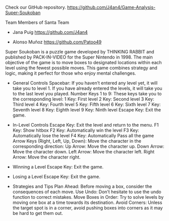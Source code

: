 Check our GitHub repository. https://github.com/J4an4/Game-Analysis-Super-Soukoban  

Team Members of Santa Team

- Jana Puig  https://github.com/J4an4

- Alonso Muñoz https://github.com/Patoo49 


Super Soukoban is a puzzle game developed by THINKING RABBIT and published by PACK-IN-VIDEO for the Super Nintendo in 1998. The main objective of the game is to move boxes to designated locations within each level using the fewest possible moves. This game combines strategy and logic, making it perfect for those who enjoy mental challenges.

- General Controls
Spacebar:
If you haven’t entered any level yet, it will take you to level 1.
If you have already entered the levels, it will take you to the last level you played.
Number Keys 1 to 9:
These keys take you to the corresponding level:
1 Key: First level
2 Key: Second level
3 Key: Third level
4 Key: Fourth level
5 Key: Fifth level
6 Key: Sixth level
7 Key: Seventh level
8 Key: Eighth level
9 Key: Ninth level
Escape Key: Exit the game.
- In-Level Controls
Escape Key: Exit the level and return to the menu.
F1 Key: Show hitbox
F2 Key: Automatically win the level
F3 Key: Automatically lose the level
F4 Key: Automatically Pass all the game
Arrow Keys (Right, Left, Up, Down): Move the character in the corresponding direction:
Up Arrow: Move the character up.
Down Arrow: Move the character down.
Left Arrow: Move the character left.
Right Arrow: Move the character right.
- Winning a Level
Escape Key: Exit the game.
- Losing a Level
Escape Key: Exit the game.

- Strategies and Tips
Plan Ahead: Before moving a box, consider the consequences of each move.
Use Undo: Don’t hesitate to use the undo function to correct mistakes.
Move Boxes in Order: Try to solve levels by moving one box at a time towards its destination.
Avoid Corners: Unless the target spot is in a corner, avoid pushing boxes into corners as it may be hard to get them out.
